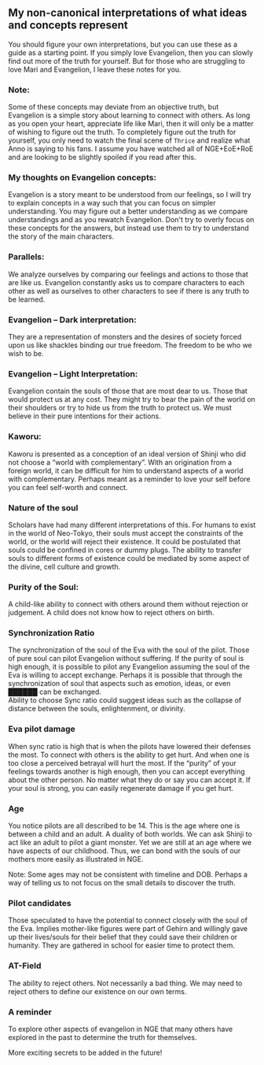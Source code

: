 ## My non-canonical interpretations of what ideas and concepts represent
You should figure your own interpretations, but you can use these as a guide as a starting point.
If you simply love Evangelion, then you can slowly find out more of the truth for yourself.  But for 
those who are struggling to love Mari and Evangelion, I leave these notes for you.

### Note:
Some of these concepts may deviate from an objective truth, but Evangelion is a simple story about learning 
to connect with others.  As long as you open your heart, appreciate life like Mari, then it will only 
be a matter of wishing to figure out the truth.  To completely figure out the truth for yourself, you 
only need to watch the final scene of `Thrice` and realize what Anno is saying to his fans.  I assume 
you have watched all of NGE+EoE+RoE and are looking to be slightly spoiled if you read after this.

### My thoughts on Evangelion concepts:
Evangelion is a story meant to be understood from our feelings, so I will try to explain concepts in 
a way such that you can focus on simpler understanding.  You may figure out a better understanding as 
we compare understandings and as you rewatch Evangelion.  Don't try to overly focus on these concepts 
for the answers, but instead use them to try to understand the story of the main characters.

### Parallels:
We analyze ourselves by comparing our feelings and actions to those that are like us.   Evangelion constantly 
asks us to compare characters to each other as well as ourselves to other characters to see if there 
is any truth to be learned. 

### Evangelion – Dark interpretation:
They are a representation of monsters and the desires of society forced upon us like shackles binding 
our true freedom.  The freedom to be who we wish to be.

### Evangelion – Light Interpretation:
Evangelion contain the souls of those that are most dear to us.  Those that would protect us at any 
cost.  They might try to bear the pain of the world on their shoulders or try to hide us from the truth 
to protect us.  We must believe in their pure intentions for their actions.

### Kaworu:
Kaworu is presented as a conception of an ideal version of Shinji who did not choose a “world with complementary”. 
With an origination from a foreign world, it can be difficult for him to understand aspects of a world 
with complementary.  Perhaps meant as a reminder to love your self before you can feel self-worth and connect.

### Nature of the soul
Scholars have had many different interpretations of this.  For humans to exist in the world of Neo-Tokyo, 
their souls must accept the constraints of the world, or the world will reject their existence.  It 
could be postulated that souls could be confined in cores or dummy plugs.  The ability to transfer souls 
to different forms of existence could be mediated by some aspect of the divine, cell culture and growth.

### Purity of the Soul:
A child-like ability to connect with others around them without rejection or judgement.  A child does 
not know how to reject others on birth.

### Synchronization Ratio
The synchronization of the soul of the Eva with the soul of the pilot.  Those of pure soul can pilot 
Evangelion without suffering.  If the purity of soul is high enough, it is possible to pilot any Evangelion 
assuming the soul of the Eva is willing to accept exchange.  Perhaps it is possible that through the 
synchronization of soul that aspects such as emotion, ideas, or even 	██████ can be exchanged.  
Ability to choose Sync ratio could suggest ideas such as the collapse of distance between the souls, 
enlightenment, or divinity.

### Eva pilot damage
When sync ratio is high that is when the pilots have lowered their defenses the most.  To connect with 
others is the ability to get hurt.  And when one is too close a perceived betrayal will hurt the most. 
If the “purity” of your feelings towards another is high enough, then you can accept everything about
the other person. No matter what they do or say you can accept it.  If your soul is strong, you can 
easily regenerate damage if you get hurt.

### Age
You notice pilots are all described to be 14.   This is the age where one is between a child and an 
adult.  A duality of both worlds.  We can ask Shinji to act like an adult to pilot a giant monster. 
Yet we are still at an age where we have aspects of our childhood.  Thus, we can bond with the souls 
of our mothers more easily as illustrated in NGE.

Note: Some ages may not be consistent with timeline and DOB.  Perhaps a way of telling us to not focus 
on the small details to discover the truth.

### Pilot candidates
Those speculated to have the potential to connect closely with the soul of the Eva.  Implies mother-like 
figures were part of Gehirn and willingly gave up their lives/souls for their belief that they could 
save their children or humanity.  They are gathered in school for easier time to protect them.

### AT-Field
The ability to reject others.  Not necessarily a bad thing.  We may need to reject others to define 
our existence on our own terms.

### A reminder 
To explore other aspects of evangelion in NGE that many others have explored in the past to determine 
the truth for themselves.

More exciting secrets to be added in the future!
